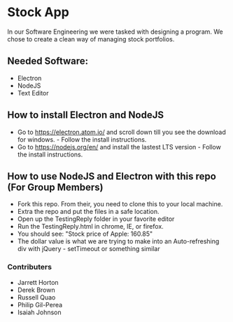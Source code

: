 # Stock App


In our Software Engineering we were tasked with designing a program. We chose to create a clean way of managing stock portfolios.


  
##  Needed Software:
- Electron 
- NodeJS
- Text Editor 
## How to install Electron and NodeJS

- Go to https://electron.atom.io/ and scroll down till you see the download for windows.
        - Follow the install instructions.  
- Go to https://nodejs.org/en/ and install the lastest LTS version
        - Follow the install instructions.
## How to use NodeJS and Electron with this repo (For Group Members)
- Fork this repo. From their, you need to clone this to your local machine.
- Extra the repo and put the files in a safe location. 
- Open up the TestingReply folder in your favorite editor
- Run the TestingReply.html in chrome, IE, or firefox. 
- You should see: "Stock price of Apple: 160.85"
- The dollar value is what we are trying to make into an Auto-refreshing div with jQuery - setTimeout or something similar

### Contributers
- Jarrett Horton
- Derek Brown
- Russell Quao
- Philip Gil-Perea
- Isaiah Johnson
